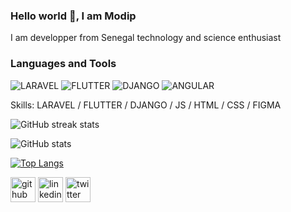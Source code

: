 ### Hello world 👋, I am Modip

I am developper from Senegal technology and science enthusiast

### Languages and Tools

![LARAVEL](https://img.shields.io/badge/-Laravel-090909?style-for-the-badge&logo=laravel&logoColor=FF0000)
![FLUTTER](https://img.shields.io/badge/-Flutter-090909?style-for-the-badge&logo=flutter&logoColor=47c5FB)
![DJANGO](https://img.shields.io/badge/-Django-090909?style-for-the-badge&logo=django&logoColor=008000)
![ANGULAR](https://img.shields.io/badge/-Django-090909?style-for-the-badge&logo=django&logoColor=008000)


Skills: LARAVEL / FLUTTER / DJANGO / JS / HTML / CSS / FIGMA

 
![GitHub streak stats](https://github-readme-streak-stats.herokuapp.com/?user=modip)  


![GitHub stats](https://github-readme-stats.vercel.app/api?username=modip&show_icons=true)  


[![Top Langs](https://github-readme-stats.vercel.app/api/top-langs/?username=modip)](https://github.com/anuraghazra/github-readme-stats)

[<img src='https://cdn.jsdelivr.net/npm/simple-icons@3.0.1/icons/github.svg' alt='github' height='40'>](https://github.com/modip)  [<img src='https://cdn.jsdelivr.net/npm/simple-icons@3.0.1/icons/linkedin.svg' alt='linkedin' height='40'>](https://www.linkedin.com/in/modip/)  [<img src='https://cdn.jsdelivr.net/npm/simple-icons@3.0.1/icons/twitter.svg' alt='twitter' height='40'>](https://twitter.com/@mordip6) 
